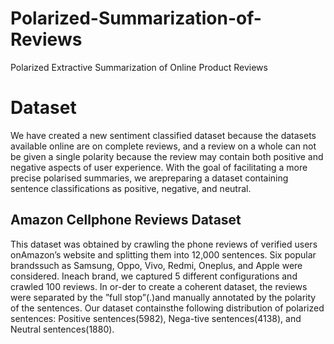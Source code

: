 # Polarized-Summarization-of-Reviews
Polarized Extractive Summarization of Online Product Reviews

# Dataset
We have created a new sentiment classified dataset because the datasets available online are on complete reviews, and a review on a whole can not be given a single polarity because the review may contain both positive and negative aspects of user experience. With the goal of facilitating a more precise polarised summaries, we arepreparing a dataset containing sentence classifications as positive, negative, and neutral.

## Amazon Cellphone Reviews Dataset
This dataset was obtained by crawling the phone reviews of verified users onAmazon’s website and splitting them into 12,000 sentences. Six popular brandssuch as Samsung, Oppo, Vivo, Redmi, Oneplus, and Apple were considered. Ineach brand, we captured 5 different configurations and crawled 100 reviews. In or-der to create a coherent dataset, the reviews were separated by the ”full stop”(.)and manually annotated by the polarity of the sentences. Our dataset containsthe following distribution of polarized sentences: Positive sentences(5982), Nega-tive sentences(4138), and Neutral sentences(1880).
